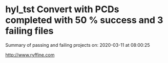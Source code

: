 # hyl_tst Convert with PCDs completed with 50 % success and 3 failing files

Summary of passing and failing projects on: 2020-03-11 at 08:00:25

http://www.ryffine.com
